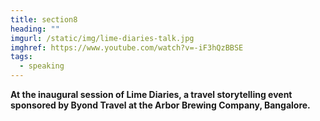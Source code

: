 ```yaml
---
title: section8
heading: ""
imgurl: /static/img/lime-diaries-talk.jpg
imghref: https://www.youtube.com/watch?v=-iF3hQzBBSE
tags:
  - speaking
---
```

**At the inaugural session of Lime Diaries, a travel storytelling event sponsored by Byond Travel at the Arbor Brewing Company, Bangalore.**
